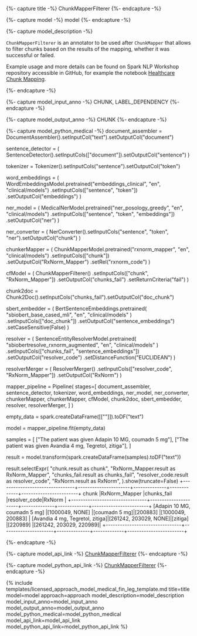 {%- capture title -%}
ChunkMapperFilterer
{%- endcapture -%}

{%- capture model -%}
model
{%- endcapture -%}

{%- capture model_description -%}

`ChunkMapperFilterer` is an annotator to be used after `ChunkMapper` that allows to filter chunks based on the results of the mapping, whether it was successful or failed.

Example usage and more details can be found on Spark NLP Workshop repository accessible in GitHub, for example the notebook [Healthcare Chunk Mapping](https://github.com/JohnSnowLabs/spark-nlp-workshop/blob/master/tutorials/Certification_Trainings/Healthcare/26.Chunk_Mapping.ipynb).

{%- endcapture -%}

{%- capture model_input_anno -%}
CHUNK, LABEL_DEPENDENCY
{%- endcapture -%}

{%- capture model_output_anno -%}
CHUNK
{%- endcapture -%}

{%- capture model_python_medical -%}
document_assembler = DocumentAssembler().setInputCol("text").setOutputCol("document")

sentence_detector = (
    SentenceDetector().setInputCols(["document"]).setOutputCol("sentence")
)

tokenizer = Tokenizer().setInputCols("sentence").setOutputCol("token")

word_embeddings = (
    WordEmbeddingsModel.pretrained("embeddings_clinical", "en", "clinical/models")
    .setInputCols(["sentence", "token"])
    .setOutputCol("embeddings")
)

ner_model = (
    MedicalNerModel.pretrained("ner_posology_greedy", "en", "clinical/models")
    .setInputCols(["sentence", "token", "embeddings"])
    .setOutputCol("ner")
)

ner_converter = (
    NerConverter().setInputCols("sentence", "token", "ner").setOutputCol("chunk")
)

chunkerMapper = (
    ChunkMapperModel.pretrained("rxnorm_mapper", "en", "clinical/models")
    .setInputCols(["chunk"])
    .setOutputCol("RxNorm_Mapper")
    .setRel("rxnorm_code")
)

cfModel = (
    ChunkMapperFilterer()
    .setInputCols(["chunk", "RxNorm_Mapper"])
    .setOutputCol("chunks_fail")
    .setReturnCriteria("fail")
)

chunk2doc = Chunk2Doc().setInputCols("chunks_fail").setOutputCol("doc_chunk")

sbert_embedder = (
    BertSentenceEmbeddings.pretrained(
        "sbiobert_base_cased_mli", "en", "clinical/models"
    )
    .setInputCols(["doc_chunk"])
    .setOutputCol("sentence_embeddings")
    .setCaseSensitive(False)
)

resolver = (
    SentenceEntityResolverModel.pretrained(
        "sbiobertresolve_rxnorm_augmented", "en", "clinical/models"
    )
    .setInputCols(["chunks_fail", "sentence_embeddings"])
    .setOutputCol("resolver_code")
    .setDistanceFunction("EUCLIDEAN")
)

resolverMerger = (
    ResolverMerger()
    .setInputCols(["resolver_code", "RxNorm_Mapper"])
    .setOutputCol("RxNorm")
)

mapper_pipeline = Pipeline(
    stages=[
        document_assembler,
        sentence_detector,
        tokenizer,
        word_embeddings,
        ner_model,
        ner_converter,
        chunkerMapper,
        chunkerMapper,
        cfModel,
        chunk2doc,
        sbert_embedder,
        resolver,
        resolverMerger,
    ]
)

empty_data = spark.createDataFrame([[""]]).toDF("text")

model = mapper_pipeline.fit(empty_data)


samples = [
    ["The patient was given Adapin 10 MG, coumadn 5 mg"],
    ["The patient was given Avandia 4 mg, Tegretol, zitiga"],
]

result = model.transform(spark.createDataFrame(samples).toDF("text"))

result.selectExpr(
    "chunk.result as chunk",
    "RxNorm_Mapper.result as RxNorm_Mapper",
    "chunks_fail.result as chunks_fail",
    "resolver_code.result as resolver_code",
    "RxNorm.result as RxNorm",
).show(truncate=False)
+--------------------------------+----------------------+--------------+-------------+------------------------+
chunk                           |RxNorm_Mapper         |chunks_fail   |resolver_code|RxNorm                  |
+--------------------------------+----------------------+--------------+-------------+------------------------+
[Adapin 10 MG, coumadn 5 mg]    |[1000049, NONE]       |[coumadn 5 mg]|[200883]     |[1000049, 200883]       |
[Avandia 4 mg, Tegretol, zitiga]|[261242, 203029, NONE]|[zitiga]      |[220989]     |[261242, 203029, 220989]|
+--------------------------------+----------------------+--------------+-------------+------------------------+

{%- endcapture -%}

{%- capture model_api_link -%}
[ChunkMapperFilterer](https://nlp.johnsnowlabs.com/licensed/api/com/johnsnowlabs/nlp/annotators/chunker/ChunkMapperFilterer.html)
{%- endcapture -%}

{%- capture model_python_api_link -%}
[ChunkMapperFilterer](https://nlp.johnsnowlabs.com/licensed/api/python/reference/autosummary/sparknlp_jsl/annotator/chunker/chunkmapper_filterer/index.html#sparknlp_jsl.annotator.chunker.chunkmapper_filterer.ChunkMapperFilterer)
{%- endcapture -%}


{% include templates/licensed_approach_model_medical_fin_leg_template.md
title=title
model=model
approach=approach
model_description=model_description
model_input_anno=model_input_anno
model_output_anno=model_output_anno
model_python_medical=model_python_medical
model_api_link=model_api_link
model_python_api_link=model_python_api_link
%}
